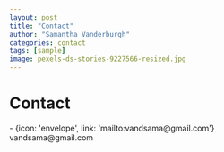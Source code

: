 ```yaml
---
layout: post
title: "Contact"
author: "Samantha Vanderburgh"
categories: contact
tags: [sample]
image: pexels-ds-stories-9227566-resized.jpg
---
```

<h1> Contact </h1>
- {icon: 'envelope', link:   'mailto:vandsama@gmail.com'} vandsama@gmail.com
